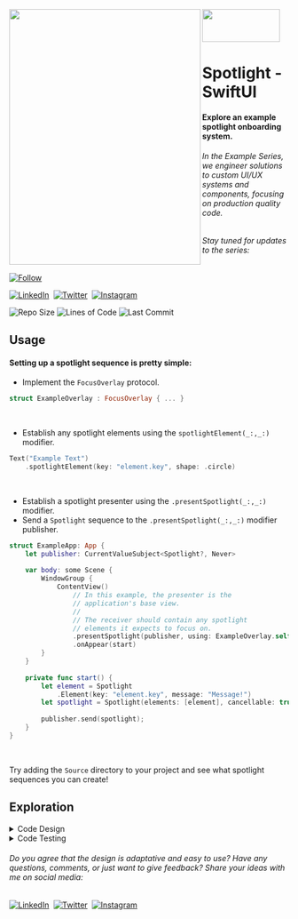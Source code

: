 <picture>
    <source srcset="../../../Ex.Media/blob/develop/Spotlight/SpotlightDemo-Dark.gif" media="(prefers-color-scheme: dark)">
    <source srcset="../../../Ex.Media/blob/develop/Spotlight/SpotlightDemo-Light.gif" media="(prefers-color-scheme: light)">
    <img src="../../../Ex.Media/blob/develop/Spotlight/SpotlightDemo-Light.gif" align="left" width="345" height="460">
</picture>

<img src="../../../Ex.Media/blob/develop/Misc/Spacer.png" width="140" height="0">

<picture>
    <source srcset="../../../Ex.Media/blob/develop/Logo/Logo-Dark.png" media="(prefers-color-scheme: dark)">
    <source srcset="../../../Ex.Media/blob/develop/Logo/Logo-Light.png" media="(prefers-color-scheme: light)">
    <img src="../../../Ex.Media/blob/develop/Logo/Logo-Light.png" width="140" height="59">
</picture>

# Spotlight - SwiftUI

#### Explore an example spotlight onboarding system.
###### In the Example Series, we engineer solutions to custom UI/UX systems and components, focusing on production quality code.
###### Stay tuned for updates to the series:
[![Follow](https://img.shields.io/github/followers/Tre-Ellis-Cooper?style=social)](https://github.com/Tre-Ellis-Cooper)

[![LinkedIn](https://img.shields.io/static/v1?style=social&logo=linkedin&label=LinkedIn&message=Tre%27Ellis%20Cooper)](https://www.linkedin.com/in/tre-ellis-cooper-629306106/)&nbsp;
[![Twitter](https://img.shields.io/static/v1?style=social&logo=twitter&label=Twitter&message=@_cooperlative)](https://www.twitter.com/_cooperlative/)&nbsp;
[![Instagram](https://img.shields.io/static/v1?style=social&logo=instagram&label=Instagram&message=@_cooperlative)](https://www.instagram.com/_cooperlative/)

![Repo Size](https://img.shields.io/github/repo-size/Tre-Ellis-Cooper/Ex.Spotlight?color=green)
![Lines of Code](https://img.shields.io/tokei/lines/github/Tre-Ellis-Cooper/Ex.Spotlight?color=green&label=lines)
![Last Commit](https://img.shields.io/github/last-commit/Tre-Ellis-Cooper/Ex.Spotlight?color=C23644)
<br>

## Usage

#### Setting up a spotlight sequence is pretty simple:
* Implement the `FocusOverlay` protocol.
```swift
struct ExampleOverlay : FocusOverlay { ... }
```

<br>

* Establish any spotlight elements using the `spotlightElement(_:,_:)` modifier.
```swift
Text("Example Text")
    .spotlightElement(key: "element.key", shape: .circle)
```

<br> 

* Establish a spotlight presenter using the `.presentSpotlight(_:,_:)` modifier.
* Send a `Spotlight` sequence to the `.presentSpotlight(_:,_:)` modifier publisher.
```swift
struct ExampleApp: App {
    let publisher: CurrentValueSubject<Spotlight?, Never>
    
    var body: some Scene {
        WindowGroup {
            ContentView()
                // In this example, the presenter is the 
                // application's base view. 
                //
                // The receiver should contain any spotlight
                // elements it expects to focus on.
                .presentSpotlight(publisher, using: ExampleOverlay.self)
                .onAppear(start)
        }
    }
    
    private func start() {
        let element = Spotlight
            .Element(key: "element.key", message: "Message!")
        let spotlight = Spotlight(elements: [element], cancellable: true)
        
        publisher.send(spotlight);
    }
}
```

<br>

Try adding the `Source` directory to your project and see what spotlight sequences you can create!

## Exploration

<details>
    
<summary>Code Design</summary>

### Code Design
    
The code design prioritizes ease of use by ensuring spotlight sequences can be tweaked, repurposed, and even visually changed without heavy refactoring. Let's walk through how the code is constructed and see why.

At its core, the system is comprised of two view modifiers: 
* `.spotlightElement(_:,_:)`
* `.presentSpotlight(_:,_:)`

<br>

The `.spotlightElement(_:,_:)` modifier pairs the caller's frame (and desired focus shape) with a key and makes that information available to the view hierarchy using SwiftUI's view preferences.
```swift
func spotlightElement(
    key: Spotlight.Element.Key,
    shape: Spotlight.Element.Shape = .circle
) -> some View {
    self.transformAnchorPreference(
        key: SpotlightPreference.self,
        value: .bounds,
        transform: {
            $0[key] = SpotlightPreference
                .Target(anchor: $1, shape: shape)
        }
    )
}
```

<br>

The `.presentSpotlight(_:,_:)` modifier adds a `SpotlightViewModifier` to the receiver that processes and renders spotlight sequences.
```swift
func presentSpotlight<P: Publisher, F: FocusOverlay>(
    _ publisher: P,
    using type: F.Type = DefaultOverlay.self
) -> some View where P.Output == Spotlight?, P.Failure == Never {
    self.modifier(
        SpotlightViewModifier<F>(viewModel: .init(publisher: publisher))
    )
}
```

<br>

The `SpotlightViewModifier` body accesses any element preferences (propagated by `.spotlightElement(_:,_:)`), overlays the receiver with a `FocusOverlay` implementation, and provides that overlay with information about the current spotlight sequence (the focused element frame, the associated message, etc.).
```swift
struct SpotlightViewModifier<Overlay: FocusOverlay>: ViewModifier {
    @ObservedObject var viewModel: SpotlightViewModel
    
    func body(content: Content) -> some View {
        content
            .overlayPreferenceValue(SpotlightPreference.self) { targets in
                GeometryReader { geometry in
                    ...
                    
                    Overlay(focus: focus, container: container)
                    ...
                }
            }
    }
}
```

<br>

In summary, the `.spotlightElement(_:,_:)` modifier establishes focusable elements and the `.presentSpotlight(_:,_:)` modifier creates a focus overlay that receives spotlight sequences and has access to the focusable elements.

Before going further, let's acknowledge the `SpotlightViewModifier` generic constraint: `FocusOverlay`. Abstraction is a great way to make code components interchangeable and a protocol helps do just that. Introducing the `FocusOverlay` protocol makes the `SpotlightViewModifier` unaware of the explicit overlay implementation. This gives the spotlight UI tons of flexibility by allowing us to switch between conforming types. If we ever need to change the look and feel of the onboarding sequence, we can inject a different `FocusOverlay` implementation (or even support multiple) without disrupting any other logic.

Now that we've established how simple it is to create spotlight elements and presenters: let's look at how “spotlight sequences” are presented and how interaction is handled. 

The `SpotlightViewModifier` uses a view model (`SpotlightViewModel`) to govern interactions and manage the current spotlight sequence. The view model receives spotlights via the provided publisher, broadcasts the currently targeted element (if there is one), and handles the logic of stepping through the sequence elements.
```swift
class SpotlightViewModel: ObservableObject {
    @Published private(set) var target: Spotlight.Element?

    ...

    private var sink: AnyCancellable?
    private var spotlight: Spotlight?
    
    init<T: Publisher>(
        publisher: T
    ) where T.Output == Spotlight?, T.Failure == Never { ... }
    
    func targetNone() { ... }
    func targetNext() { ... }
    
    ...
}
```

<br>

Returning to the `SpotlightViewModifier` implementation, we can now understand the full picture: the view model receives spotlight sequences and broadcasts the current target in a sequence. The view gets the target frame by querying the element preferences for the view model's target. The overlay implementation is then given the target frame and any necessary behavior callbacks/flags.
```swift
struct SpotlightViewModifier<Overlay: FocusOverlay>: ViewModifier {
    @ObservedObject var viewModel: SpotlightViewModel
    
    func body(content: Content) -> some View {
        content
            .overlayPreferenceValue(SpotlightPreference.self) { targets in
                GeometryReader { geometry in
                    ...

                    let target = viewModel.target
                        .flatMap { targets[$0.key] }
                    let focus = target
                        .flatMap { geometry[$0.anchor] }
                    
                    Overlay(focus: focus, container: container)
                        ...
                        .focusNext(viewModel.targetNext)
                        .focusNone(viewModel.targetNone)
                        ...
                }
            }
    }
}
```

<br>

Finally, sending a `Spotlight` model to the publisher we passed to `.presentSpotlight(_:,_:)` will initiate a sequence. The order of element keys controls the order of the focused elements.
```swift
struct ExampleApp: App {
    let publisher: CurrentValueSubject<Spotlight?, Never>
    
    var body: some Scene {
        WindowGroup {
            ContentView()
                .presentSpotlight(publisher)
                .onAppear(start)
        }
    }
    
    private func start() {
        // Changing the order or adding/removing elements
        // is trivial. New sequences are easy to generate.
        let elements = [
            Spotlight.Element(key: "element.key.1", message: "Message 1!"),
            Spotlight.Element(key: "element.key.2", message: "Message 2!"),
            Spotlight.Element(key: "element.key.3", message: "Message 3!")
        ]
        let spotlight = Spotlight(elements: elements, cancellable: true)
        
        publisher.send(spotlight);
    }
}

struct ContentView: View {
    var body: some View {
        VStack {
            Text("Example Element 1")
                .spotlightElement(key: "element.key.1")
            Text("Example Element 2")
                .spotlightElement(key: "element.key.2")
        }
        .spotlightElement(key: "element.key.3")
    }
}
```

<br>

After walking through how the system works, observe how simple it is to define spotlight elements, arrange and rearrange sequences, control when the sequence is played, and specify what your overlay looks like!

</details>

<details>
    
<summary>Code Testing</summary>
    
### Code Testing

Code design is partially justified by its testability. After all, how can you endorse the advantages of the design if you haven't validated it with tests?

The challenge of architecting UI-focused code tends to come down to deciding where to draw the line between the UI frameworks and our "operational" logic. This is especially tricky when working with SwiftUI. UI logic is often encapsulated in `View` declarations, so unit testing can be difficult.

Let's look at the spotlight system again, this time focusing on how it separates concerns for testability.

The bulk of the computational logic ideal for unit testing revolves around the spotlight interaction behavior and any computation we might use to render a `FocusOverlay` implementation (like computing where an element message should be rendered based on the focus frame).
To make sure such view-agnostic logic could be tested, we opted for two patterns:
* MVVM: to abstract the interaction behavior away from the view into models.
* Strategy Pattern: to abstract rendering computation away from the view into an object.

The MMVM pattern was implemented much as you would expect. The `SpotlightViewModifier` (our view) utilizes a `SpotlightViewModel` that contains the data model (`Spotlight`) and attributes to control view behavior.
```swift
class SpotlightViewModel: ObservableObject {
    @Published private(set) var target: Spotlight.Element?
    
    var cancellable: Bool { ... }
    var isActive: Bool { ... }

    private var pointer = Int.zero
    private var sink: AnyCancellable?
    private var spotlight: Spotlight?

    func targetNone() { ... }
    func targetNext() { ... }
}
```

<br>

This affords us the ability to test the spotlight view behavior in a vacuum. For example, `SpotlightViewModelTests` can test that the spotlight is interactable after receiving a spotlight sequence.
```swift
func test_is_active_after_receiving_sequence() {
    let testPublisher = CurrentValueSubject<Spotlight?, Never>(nil)
    let testViewModel = SpotlightViewModel(publisher: testPublisher)
    let element = Spotlight.Element(
        key: "test.element",
        message: "Test Message"
    )
    let spotlight = Spotlight(
        elements: [element],
        cancellable: true
    )
    
    testPublisher.send(spotlight)
    XCTAssertTrue(
        testViewModel.isActive,
        "Incorrect `isActive` value at start of sequence."
    )
}
```

<br>

In our `FocusOverlay` implementation, we implemented a form of the Strategy pattern by abstracting view-related algorithms into a layout object.
```swift
extension DefaultOverlay {
    // Object is inspired by UIKit's `UICollectionViewLayout`. 
    struct Layout {
        func traits(for shape: Spotlight.Element.Shape) -> Traits { ... }

        // Our overlay implementation computes the cutout shape
        // using a rounded rectangle.
        struct Traits {
            let cornerRadius: CGFloat
            let focus: CGRect
            let messageAlignment: Alignment
            
            init(
                focus: CGRect,
                cornerRadius: CGFloat,
                messageAlignment: Alignment
            ) {
                self.focus = focus
                self.cornerRadius = cornerRadius
                self.messageAlignment = messageAlignment
            }
        }
    }
}
```

<br>

Similarly to the MVVM pattern abstraction, this abstraction allows us to verify that the correct visual attributes are computed for our overlay. In `DefaultOverlayLayoutTests`, we can validate the correct message alignment given a focus frame and container.
```swift
func test_message_alignment_for_focus_above_horizon() {
    let testContainer = CGRect(
        origin: .zero, 
        size: CGSize(width: 100, height: 100)
    )
    let size = CGSize(width: 10, height: 10)
    let focus = CGRect(origin: .zero, size: size)
    let traits = DefaultOverlay.Layout(
        focus: focus,
        container: testContainer
    )
    .traits(for: .circle)
    
    XCTAssertEqual(
        traits.messageAlignment, .bottom,
        "Incorrect Message alignment for focus trait above horizon."
    )
}
```

<br>

Hopefully, we were able to shed some insight into how our UI-focused logic can still be testable. 
    
</details>

###### Do you agree that the design is adaptative and easy to use? Have any questions, comments, or just want to give feedback? Share your ideas with me on social media:
[![LinkedIn](https://img.shields.io/static/v1?style=social&logo=linkedin&label=LinkedIn&message=Tre%27Ellis%20Cooper)](https://www.linkedin.com/in/tre-ellis-cooper-629306106/)&nbsp;
[![Twitter](https://img.shields.io/static/v1?style=social&logo=twitter&label=Twitter&message=@_cooperlative)](https://www.twitter.com/_cooperlative/)&nbsp;
[![Instagram](https://img.shields.io/static/v1?style=social&logo=instagram&label=Instagram&message=@_cooperlative)](https://www.instagram.com/_cooperlative/)
